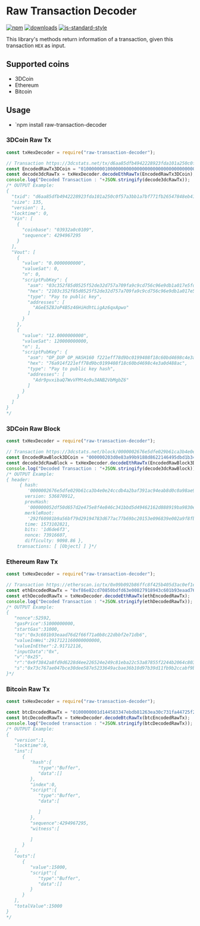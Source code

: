 # Raw Transaction Decoder
[![npm][npm-image]][npm-url]
[![downloads][downloads-image]][downloads-url]
[![js-standard-style][standard-image]][standard-url]


[npm-image]: https://img.shields.io/npm/v/raw-transaction-decoder.svg?style=flat
[npm-url]: https://www.npmjs.org/package/raw-transaction-decoder

[downloads-image]: https://img.shields.io/npm/dm/raw-transaction-decoder.svg?style=flat
[downloads-url]: https://www.npmjs.org/package/raw-transaction-decoder

[standard-image]: https://img.shields.io/badge/code%20style-standard-brightgreen.svg?style=flat
[standard-url]: http://standardjs.com

This library's methods return information of a transaction, given this transaction `HEX` as input.

## Supported coins

- 3DCoin
- Ethereum
- Bitcoin

## Usage

- `npm install raw-transaction-decoder


### 3DCoin Raw Tx

```javascript
const txHexDecoder = require("raw-transaction-decoder");

// Transaction https://3dcstats.net/tx/d6aa85dfb4942228923fda101a250c0f57a3bb1a7bf771fb26547848eb41ab5b -> Tool/utilities to check rawTx
const EncodedRawTx3DCoin = "01000000010000000000000000000000000000000000000000000000000000000000000000ffffffff0603932a0c0109ffffffff020000000000000000232103c352f85d0525f52de32d757a709fa9c9cd756c96e9db1a017e5fde5189562cd8ac00b08ef01b0000001976a914f221eff78d9bc0199408f18c60bd4698c4e3a0d488ac00000000";
const decode3dcRawTx = txHexDecoder.decodeEthRawTx(EncodedRawTx3DCoin);
console.log("Decoded Transaction : "+JSON.stringify(decode3dcRawTx));
/* OUTPUT Example:
{
  "txid": "d6aa85dfb4942228923fda101a250c0f57a3bb1a7bf771fb26547848eb41ab5b",
  "size": 135,
  "version": 1,
  "locktime": 0,
  "Vin": [
    {
      "coinbase": "03932a0c0109",
      "sequence": 4294967295
    }
  ],
  "Vout": [
    {
      "value": "0.0000000000",
      "valueSat": 0,
      "n": 0,
      "scriptPubKey": {
        "asm": "03c352f85d0525f52de32d757a709fa9c9cd756c96e9db1a017e5fde5189562cd8 OP_CHECKSIG",
        "hex": "2103c352f85d0525f52de32d757a709fa9c9cd756c96e9db1a017e5fde5189562cd8ac",
        "type": "Pay to public key",
        "addresses": [
          "AGeE5Z8JoP4B5z46HiHdhtLigAz6qxApwo"
        ]
      }
    },
    {
      "value": "12.0000000000",
      "valueSat": 120000000000,
      "n": 1,
      "scriptPubKey": {
        "asm": "OP_DUP OP_HASH160 f221eff78d9bc0199408f18c60bd4698c4e3a0d4 OP_EQUALVERIFY OP_CHECKSIG",
        "hex": "76a914f221eff78d9bc0199408f18c60bd4698c4e3a0d488ac",
        "type": "Pay to public key hash",
        "addresses": [
          "Adr9pvxibaQ7WvVFMt4o9u3ANB2VbMgbZ6"
        ]
      }
    }
  ]
}
*/
```

### 3DCoin Raw Block

```javascript
const txHexDecoder = require("raw-transaction-decoder");

// Transaction https://3dcstats.net/block/0000002676e5dfe029b61ca3b4e0e24ccdb4a2baf391ac94eab8d0c0a98ae917 -> Tool/utilities to check rawTx
const EncodedRawBlock3DCoin = "000000203d0e83a99b9188d8622146495dbd1b346c844e8f5e472e7d650df52d0500000044fbf8a902e03968093e1520bc697bc77a673d789491d279bf569a1b98602f29e5a4c35df3e66d1dbfe067040101000000010000000000000000000000000000000000000000000000000000000000000000ffffffff0603922a0c0101ffffffff020000000000000000232103409b22be667815da661beb29e27c1d87367dc20935bb01596776b83512f115f0ac00b08ef01b0000001976a91451c455c060d11792b1647a661e4befc9097614a588ac00000000";
const decode3dcRawBlock = txHexDecoder.decodeEthRawTx(EncodedRawBlock3DCoin);
console.log("Decoded Transaction : "+JSON.stringify(decode3dcRawBlock));
/* OUTPUT Example:
{ header:
     { hash:
        '0000002676e5dfe029b61ca3b4e0e24ccdb4a2baf391ac94eab8d0c0a98ae917',
       version: 536870912,
       prevHash:
        '000000052df50d657d2e475e8f4e846c341bbd5d49462162d888919ba9830e3d',
       merkleRoot:
        '292f60981b9a56bf79d29194783d677ac77b69bc20153e096839e002a9f8fb44',
       time: 1573102821,
       bits: '1d6de6f3',
       nonce: 73916607,
       difficulty: 9098.86 },
    transactions: [ [Object] ] }*/
```

### Ethereum Raw Tx

```javascript
const txHexDecoder = require("raw-transaction-decoder");

// Transaction https://etherscan.io/tx/0x09b092b86ffc8f425b405d3ac0ef1ec51269fa024e64b4b5778961a4d588c982 -> Tool/utilities to check rawTx
const ethEncodedRawTx = "0xf86e82cd70850bdfd63e00827918943c601b93eaad76d2f66f71a0b8c22dbbf2e71db688287bb23d4c9350008025a09f3842a8fd9d6228d4ee226524e249c81eba22c53a87855f2244b2064c8036d6a073c767ae047bce30dee587e5233649acbae36b10d97b39d11fb9b2ccabf9b925";
const ethDecodedRawTx = txHexDecoder.decodeEthRawTx(ethEncodedRawTx);
console.log("Decoded Transaction : "+JSON.stringify(ethDecodedRawTx));
/* OUTPUT Example:
{
   "nonce":52592,
   "gasPrice":51000000000,
   "startGas":31000,
   "to":"0x3c601b93eaad76d2f66f71a0b8c22dbbf2e71db6",
   "valueInWei":2917121160000000000,
   "valueInEther":2.91712116,
   "inputData":"0x",
   "v":"0x25",
   "r":"0x9f3842a8fd9d6228d4ee226524e249c81eba22c53a87855f2244b2064c8036d6",
   "s":"0x73c767ae047bce30dee587e5233649acbae36b10d97b39d11fb9b2ccabf9b925"
}*/
```

### Bitcoin Raw Tx

```javascript
const txHexDecoder = require("raw-transaction-decoder");

const btcEncodedRawTx = "0100000001d144583347ebdb81263ea30c731fa44725f23692918c0bc495df53b26ec3d7920000000000ffffffff01983a0000000000001976a914406f4066bb99985efe9d36b0ac7c4c96c799104888ac00000000";
const btcDecodedRawTx = txHexDecoder.decodeBtcRawTx(btcEncodedRawTx);
console.log("Decoded transaction : "+JSON.stringify(btcDecodedRawTx));
/* OUTPUT Example:
{
   "version":1,
   "locktime":0,
   "ins":[
      {
         "hash":{
            "type":"Buffer",
            "data":[]
         },
         "index":0,
         "script":{
            "type":"Buffer",
            "data":[

            ]
         },
         "sequence":4294967295,
         "witness":[

         ]
      }
   ],
   "outs":[
      {
         "value":15000,
         "script":{
            "type":"Buffer",
            "data":[]
         }
      }
   ],
   "totalValue":15000
}
*/

```
